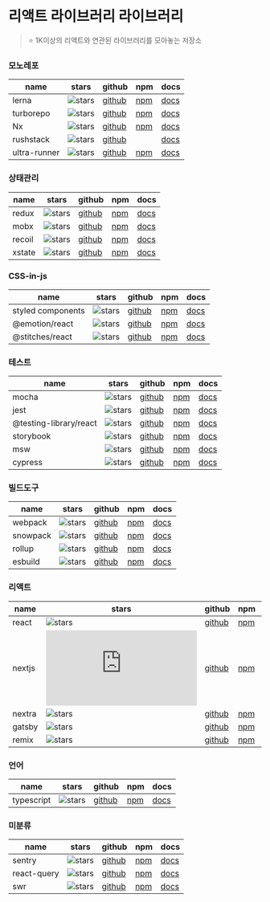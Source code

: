 # 리액트 라이브러리 라이브러리

> ⭐️ 1K이상의 리액트와 연관된 라이브러리를 모아놓는 저장소

### 모노레포

| name         | stars                                                             | github                                           | npm                                               | docs                                                 |
| ------------ | ----------------------------------------------------------------- | ------------------------------------------------ | ------------------------------------------------- | ---------------------------------------------------- |
| lerna        | ![stars](https://img.shields.io/github/stars/lerna/lerna)         | [github](https://github.com/lerna/lerna)         | [npm](https://www.npmjs.com/package/lerna)        | [docs](https://lerna.js.org/)                        |
| turborepo    | ![stars](https://img.shields.io/github/stars/vercel/turborepo)    | [github](https://github.com/vercel/turborepo)    | [npm](https://www.npmjs.com/package/turbo)        | [docs](https://turborepo.org/)                       |
| Nx           | ![stars](https://img.shields.io/github/stars/nrwl/nx)             | [github](https://github.com/nrwl/nx)             | [npm](https://www.npmjs.com/package/nx)           | [docs](https://nx.dev/)                              |
| rushstack    | ![stars](https://img.shields.io/github/stars/microsoft/rushstack) | [github](https://github.com/microsoft/rushstack) |                                                   | [docs](https://rushstack.io/)                        |
| ultra-runner | ![stars](https://img.shields.io/github/stars/folke/ultra-runner)  | [github](https://github.com/folke/ultra-runner)  | [npm](https://www.npmjs.com/package/ultra-runner) | [docs](https://github.com/folke/ultra-runner#readme) |

### 상태관리

| name   | stars                                                                     | github                                                   | npm                                         | docs                                    |
| ------ | ------------------------------------------------------------------------- | -------------------------------------------------------- | ------------------------------------------- | --------------------------------------- |
| redux  | ![stars](https://img.shields.io/github/stars/reduxjs/redux)               | [github](https://github.com/reduxjs/redux)               | [npm](https://www.npmjs.com/package/redux)  | [docs](https://redux.js.org/)           |
| mobx   | ![stars](https://img.shields.io/github/stars/mobxjs/mobx)                 | [github](https://github.com/mobxjs/mobx)                 | [npm](https://www.npmjs.com/package/mobx)   | [docs](https://mobx.js.org/README.html) |
| recoil | ![stars](https://img.shields.io/github/stars/facebookexperimental/Recoil) | [github](https://github.com/facebookexperimental/Recoil) | [npm](https://www.npmjs.com/package/recoil) | [docs](https://recoiljs.org/)           |
| xstate | ![stars](https://img.shields.io/github/stars/statelyai/xstate)            | [github](https://github.com/statelyai/xstate)            | [npm](https://www.npmjs.com/package/xstate) | [docs](https://xstate.js.org/docs/)     |

### CSS-in-js

| name              | stars                                                                             | github                                                           | npm                                                    | docs                                         |
| ----------------- | --------------------------------------------------------------------------------- | ---------------------------------------------------------------- | ------------------------------------------------------ | -------------------------------------------- |
| styled components | ![stars](https://img.shields.io/github/stars/styled-components/styled-components) | [github](https://github.com/styled-components/styled-components) | [npm](https://www.npmjs.com/package/styled-components) | [docs](https://styled-components.com/)       |
| @emotion/react    | ![stars](https://img.shields.io/github/stars/emotion-js/emotion)                  | [github](https://github.com/emotion-js/emotion)                  | [npm](https://www.npmjs.com/package/@emotion/react)    | [docs](https://emotion.sh/docs/introduction) |
| @stitches/react   | ![stars](https://img.shields.io/github/stars/stitchesjs/stitches)                 | [github](https://github.com/stitchesjs/stitches)                 | [npm](https://www.npmjs.com/package/@stitches/react)   | [docs](https://stitches.dev/)                |

### 테스트

| name                   | stars                                                                               | github                                                             | npm                                                         | docs                                                                  |
| ---------------------- | ----------------------------------------------------------------------------------- | ------------------------------------------------------------------ | ----------------------------------------------------------- | --------------------------------------------------------------------- |
| mocha                  | ![stars](https://img.shields.io/github/stars/mochajs/mocha)                         | [github](https://github.com/mochajs/mocha)                         | [npm](https://www.npmjs.com/package/mocha)                  | [docs](https://mochajs.org/)                                          |
| jest                   | ![stars](https://img.shields.io/github/stars/facebook/jest)                         | [github](https://github.com/facebook/jest)                         | [npm](https://www.npmjs.com/package/jest)                   | [docs](https://jestjs.io/)                                            |
| @testing-library/react | ![stars](https://img.shields.io/github/stars/testing-library/react-testing-library) | [github](https://github.com/testing-library/react-testing-library) | [npm](https://www.npmjs.com/package/@testing-library/react) | [docs](https://testing-library.com/docs/react-testing-library/intro/) |
| storybook              | ![stars](https://img.shields.io/github/stars/storybookjs/storybook)                 | [github](https://github.com/storybookjs/storybook)                 | [npm](https://www.npmjs.com/package/storybook)              | [docs](https://storybook.js.org/)                                     |
| msw                    | ![stars](https://img.shields.io/github/stars/mswjs/msw)                             | [github](https://github.com/mswjs/msw)                             | [npm](https://www.npmjs.com/package/msw)                    | [docs](https://mswjs.io/)                                             |
| cypress                | ![stars](https://img.shields.io/github/stars/cypress-io/cypress)                    | [github](https://github.com/cypress-io/cypress)                    | [npm](https://www.npmjs.com/package/cypress)                | [docs](https://www.cypress.io/)                                       |

### 빌드도구

| name     | stars                                                              | github                                            | npm                                           | docs                                   |
| -------- | ------------------------------------------------------------------ | ------------------------------------------------- | --------------------------------------------- | -------------------------------------- |
| webpack  | ![stars](https://img.shields.io/github/stars/webpack/webpack)      | [github](https://github.com/webpack/webpack)      | [npm](https://www.npmjs.com/package/webpack)  | [docs](https://webpack.js.org/)        |
| snowpack | ![stars](https://img.shields.io/github/stars/FredKSchott/snowpack) | [github](https://github.com/FredKSchott/snowpack) | [npm](https://www.npmjs.com/package/snowpack) | [docs](https://www.snowpack.dev/)      |
| rollup   | ![stars](https://img.shields.io/github/stars/rollup/rollup)        | [github](https://github.com/rollup/rollup)        | [npm](https://www.npmjs.com/package/rollup)   | [docs](https://rollupjs.org/guide/en/) |
| esbuild  | ![stars](https://img.shields.io/github/stars/evanw/esbuild)        | [github](https://github.com/evanw/esbuild)        | [npm](https://www.npmjs.com/package/esbuild)  | [docs](https://esbuild.github.io/)     |

### 리액트

| name   | stars                                                         | github                                       | npm                                         | docs                               |
| ------ | ------------------------------------------------------------- | -------------------------------------------- | ------------------------------------------- | ---------------------------------- |
| react  | ![stars](https://img.shields.io/github/stars/facebook/react)  | [github](https://github.com/facebook/react)  | [npm](https://www.npmjs.com/package/react)  | [docs](https://reactjs.org/)       |
| nextjs | ![stars](https://img.shields.io/github/stars/vercel/next.js)  | [github](https://github.com/vercel/next.js)  | [npm](https://www.npmjs.com/package/next)   | [docs](https://nextjs.org/)        |
| nextra | ![stars](https://img.shields.io/github/stars/shuding/nextra)  | [github](https://github.com/shuding/nextra)  | [npm](https://www.npmjs.com/package/nextra) | [docs](https://nextra.vercel.app/) |
| gatsby | ![stars](https://img.shields.io/github/stars/gatsbyjs/gatsby) | [github](https://github.com/gatsbyjs/gatsby) | [npm](https://www.npmjs.com/package/gatsby) | [docs](https://www.gatsbyjs.com/)  |
| remix  | ![stars](https://img.shields.io/github/stars/remix-run/remix) | [github](https://github.com/remix-run/remix) | [npm](https://www.npmjs.com/package/remix)  | [docs](https://remix.run/)         |

### 언어

| name       | stars                                                              | github                                            | npm                                             | docs                                    |
| ---------- | ------------------------------------------------------------------ | ------------------------------------------------- | ----------------------------------------------- | --------------------------------------- |
| typescript | ![stars](https://img.shields.io/github/stars/Microsoft/TypeScript) | [github](https://github.com/Microsoft/TypeScript) | [npm](https://www.npmjs.com/package/typescript) | [docs](https://www.typescriptlang.org/) |

### 미분류

| name        | stars                                                          | github                                        | npm                                                  | docs                                  |
| ----------- | -------------------------------------------------------------- | --------------------------------------------- | ---------------------------------------------------- | ------------------------------------- |
| sentry      | ![stars](https://img.shields.io/github/stars/getsentry/sentry) | [github](https://github.com/getsentry/sentry) | [npm](https://www.npmjs.com/package/@sentry/browser) | [docs](https://sentry.io/welcome/)    |
| react-query | ![stars](https://img.shields.io/github/stars/TanStack/query)   | [github](https://github.com/TanStack/query)   | [npm](https://www.npmjs.com/package/react-query)     | [docs](https://tanstack.com/query/v4) |
| swr         | ![stars](https://img.shields.io/github/stars/vercel/swr)       | [github](https://github.com/vercel/swr)       | [npm](https://www.npmjs.com/package/swr)             | [docs](https://swr.vercel.app/ko)     |
